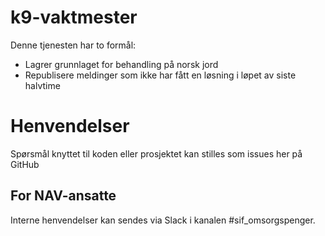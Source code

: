 k9-vaktmester
================
Denne tjenesten har to formål:
* Lagrer grunnlaget for behandling på norsk jord
* Republisere meldinger som ikke har fått en løsning i løpet av siste halvtime

# Henvendelser

Spørsmål knyttet til koden eller prosjektet kan stilles som issues her på GitHub

## For NAV-ansatte

Interne henvendelser kan sendes via Slack i kanalen #sif_omsorgspenger.
